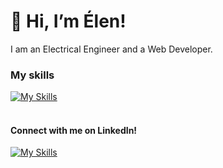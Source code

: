 <h1>👋 Hi, I’m Élen!</h1>

<p>I am an Electrical Engineer and a Web Developer.</p>

<h3>My skills</h3>

[![My Skills](https://skillicons.dev/icons?i=react,nextjs,nodejs,js,tailwind,bootstrap,git,postman,html,css,mysql,figma)](https://skillicons.dev)
<br/>
<br/>
<h4>Connect with me on LinkedIn!</h4>

<a href='https://www.linkedin.com/in/elenbrodt/' title='https://www.linkedin.com/in/elenbrodt/'>![My Skills](https://skillicons.dev/icons?i=linkedin)</a>


<!--[![Élen's GitHub stats](https://github-readme-stats.vercel.app/api?username=elenbrodt&theme=ocean_dark)](https://github.com/elenbrodt/github-readme-stats)

